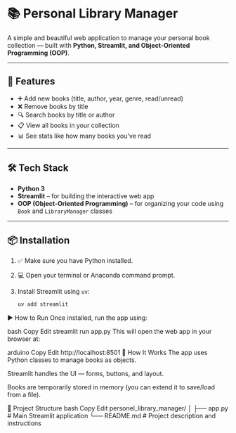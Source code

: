 # 📚 Personal Library Manager

A simple and beautiful web application to manage your personal book collection — built with **Python, Streamlit, and Object-Oriented Programming (OOP)**.

---

## 🚀 Features

- ➕ Add new books (title, author, year, genre, read/unread)
- ❌ Remove books by title
- 🔍 Search books by title or author
- 📋 View all books in your collection
- 📊 See stats like how many books you've read

---

## 🛠️ Tech Stack

- **Python 3**
- **Streamlit** – for building the interactive web app
- **OOP (Object-Oriented Programming)** – for organizing your code using `Book` and `LibraryManager` classes

---

## 📦 Installation

1. ✅ Make sure you have Python installed.
2. 💻 Open your terminal or Anaconda command prompt.
3. Install Streamlit using `uv`:

   ```bash
   uv add streamlit


▶️ How to Run
Once installed, run the app using:

bash
Copy
Edit
streamlit run app.py
This will open the web app in your browser at:

arduino
Copy
Edit
http://localhost:8501
🧠 How It Works
The app uses Python classes to manage books as objects.

Streamlit handles the UI — forms, buttons, and layout.

Books are temporarily stored in memory (you can extend it to save/load from a file).

📌 Project Structure
bash
Copy
Edit
personel_library_manager/
│
├── app.py          # Main Streamlit application
└── README.md       # Project description and instructions

